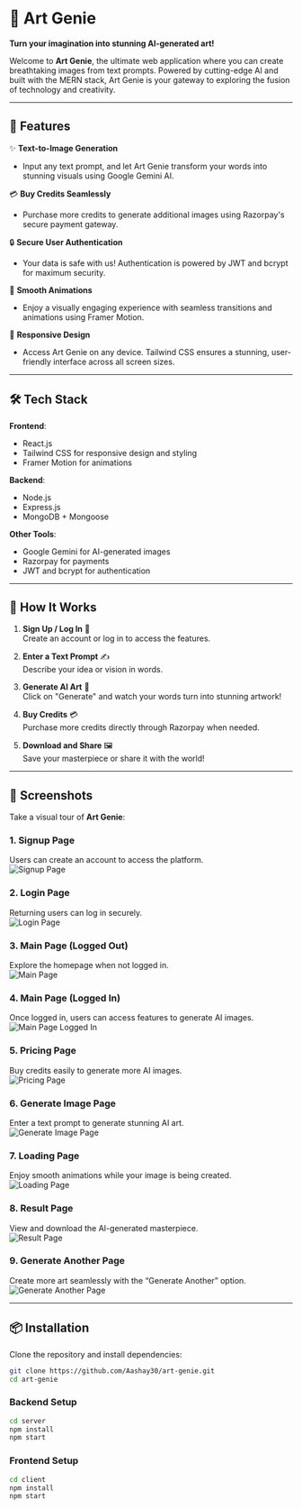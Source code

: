 # 🎨 Art Genie  

**Turn your imagination into stunning AI-generated art!**  

Welcome to **Art Genie**, the ultimate web application where you can create breathtaking images from text prompts. Powered by cutting-edge AI and built with the MERN stack, Art Genie is your gateway to exploring the fusion of technology and creativity.  

---

## 🚀 Features  

✨ **Text-to-Image Generation**  
- Input any text prompt, and let Art Genie transform your words into stunning visuals using Google Gemini AI.  

💳 **Buy Credits Seamlessly**  
- Purchase more credits to generate additional images using Razorpay's secure payment gateway.  

🔒 **Secure User Authentication**  
- Your data is safe with us! Authentication is powered by JWT and bcrypt for maximum security.  

💃 **Smooth Animations**  
- Enjoy a visually engaging experience with seamless transitions and animations using Framer Motion.  

📱 **Responsive Design**  
- Access Art Genie on any device. Tailwind CSS ensures a stunning, user-friendly interface across all screen sizes.  

---

## 🛠️ Tech Stack  

**Frontend**:  
- React.js  
- Tailwind CSS for responsive design and styling  
- Framer Motion for animations  

**Backend**:  
- Node.js  
- Express.js  
- MongoDB + Mongoose  

**Other Tools**:  
- Google Gemini for AI-generated images  
- Razorpay for payments  
- JWT and bcrypt for authentication  

---

## 🛒 How It Works  

1. **Sign Up / Log In** 🔑  
   Create an account or log in to access the features.  

2. **Enter a Text Prompt** ✍️  
   Describe your idea or vision in words.  

3. **Generate AI Art** 🎨  
   Click on "Generate" and watch your words turn into stunning artwork!  

4. **Buy Credits** 💳  
   Purchase more credits directly through Razorpay when needed.  

5. **Download and Share** 🖼️  
   Save your masterpiece or share it with the world!  

---

## 📸 Screenshots  

Take a visual tour of **Art Genie**:  

### 1. Signup Page  
Users can create an account to access the platform.  
![Signup Page](https://github.com/Aashay30/ArtGenie/blob/main/screenshots/Signup%20Page.png)  

### 2. Login Page  
Returning users can log in securely.  
![Login Page](https://github.com/Aashay30/ArtGenie/blob/main/screenshots/Login%20Page.png)  

### 3. Main Page (Logged Out)  
Explore the homepage when not logged in.  
![Main Page](https://github.com/Aashay30/ArtGenie/blob/main/screenshots/Main%20Page.png)  

### 4. Main Page (Logged In)  
Once logged in, users can access features to generate AI images.  
![Main Page Logged In](https://github.com/Aashay30/ArtGenie/blob/main/screenshots/Main%20Page%20Loggedin.png)  

### 5. Pricing Page  
Buy credits easily to generate more AI images.  
![Pricing Page](https://github.com/Aashay30/ArtGenie/blob/main/screenshots/Pricing%20Page.png)  

### 6. Generate Image Page  
Enter a text prompt to generate stunning AI art.  
![Generate Image Page](https://github.com/Aashay30/ArtGenie/blob/main/screenshots/Generate%20Image%20Page.png)  

### 7. Loading Page  
Enjoy smooth animations while your image is being created.  
![Loading Page](https://github.com/Aashay30/ArtGenie/blob/main/screenshots/Loading%20Page.png)  

### 8. Result Page  
View and download the AI-generated masterpiece.  
![Result Page](https://github.com/Aashay30/ArtGenie/blob/main/screenshots/Result%20Page.png)  

### 9. Generate Another Page  
Create more art seamlessly with the “Generate Another” option.  
![Generate Another Page](https://github.com/Aashay30/ArtGenie/blob/main/screenshots/Generate%20Image%20Page.png)  


---

## 📦 Installation  

Clone the repository and install dependencies:  

```bash
git clone https://github.com/Aashay30/art-genie.git
cd art-genie
```

### Backend Setup  

```bash
cd server  
npm install  
npm start
```

### Frontend Setup  

```bash
cd client  
npm install  
npm start  

